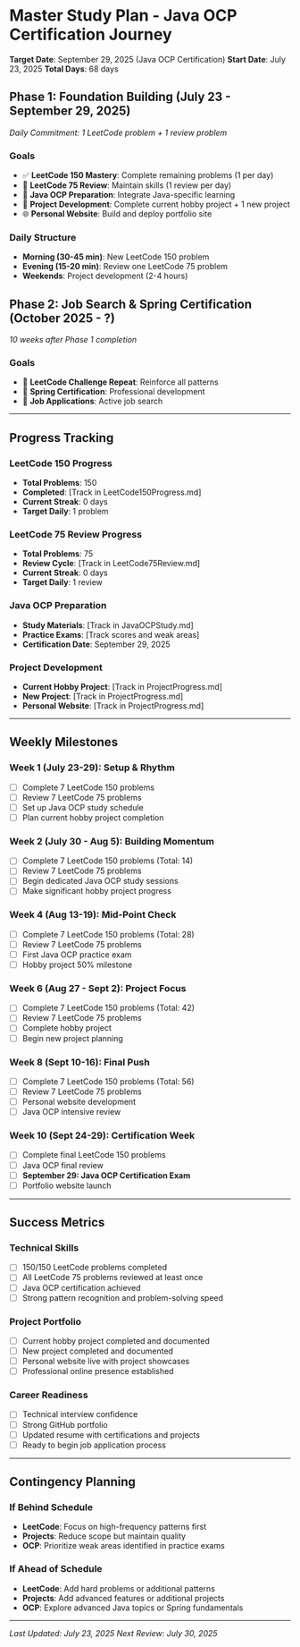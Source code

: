 # Master Study Plan - Java OCP Certification Journey

**Target Date**: September 29, 2025 (Java OCP Certification)
**Start Date**: July 23, 2025
**Total Days**: 68 days

## Phase 1: Foundation Building (July 23 - September 29, 2025)
*Daily Commitment: 1 LeetCode problem + 1 review problem*

### Goals
- ✅ **LeetCode 150 Mastery**: Complete remaining problems (1 per day)
- 🔄 **LeetCode 75 Review**: Maintain skills (1 review per day)
- 🎯 **Java OCP Preparation**: Integrate Java-specific learning
- 🚀 **Project Development**: Complete current hobby project + 1 new project
- 🌐 **Personal Website**: Build and deploy portfolio site

### Daily Structure
- **Morning (30-45 min)**: New LeetCode 150 problem
- **Evening (15-20 min)**: Review one LeetCode 75 problem
- **Weekends**: Project development (2-4 hours)

## Phase 2: Job Search & Spring Certification (October 2025 - ?)
*10 weeks after Phase 1 completion*

### Goals
- 🔄 **LeetCode Challenge Repeat**: Reinforce all patterns
- 🍃 **Spring Certification**: Professional development
- 💼 **Job Applications**: Active job search

---

## Progress Tracking

### LeetCode 150 Progress
- **Total Problems**: 150
- **Completed**: [Track in LeetCode150Progress.md]
- **Current Streak**: 0 days
- **Target Daily**: 1 problem

### LeetCode 75 Review Progress  
- **Total Problems**: 75
- **Review Cycle**: [Track in LeetCode75Review.md]
- **Current Streak**: 0 days
- **Target Daily**: 1 review

### Java OCP Preparation
- **Study Materials**: [Track in JavaOCPStudy.md]
- **Practice Exams**: [Track scores and weak areas]
- **Certification Date**: September 29, 2025

### Project Development
- **Current Hobby Project**: [Track in ProjectProgress.md]
- **New Project**: [Track in ProjectProgress.md]  
- **Personal Website**: [Track in ProjectProgress.md]

---

## Weekly Milestones

### Week 1 (July 23-29): Setup & Rhythm
- [ ] Complete 7 LeetCode 150 problems
- [ ] Review 7 LeetCode 75 problems
- [ ] Set up Java OCP study schedule
- [ ] Plan current hobby project completion

### Week 2 (July 30 - Aug 5): Building Momentum
- [ ] Complete 7 LeetCode 150 problems (Total: 14)
- [ ] Review 7 LeetCode 75 problems
- [ ] Begin dedicated Java OCP study sessions
- [ ] Make significant hobby project progress

### Week 4 (Aug 13-19): Mid-Point Check
- [ ] Complete 7 LeetCode 150 problems (Total: 28)
- [ ] Review 7 LeetCode 75 problems
- [ ] First Java OCP practice exam
- [ ] Hobby project 50% milestone

### Week 6 (Aug 27 - Sept 2): Project Focus
- [ ] Complete 7 LeetCode 150 problems (Total: 42)
- [ ] Review 7 LeetCode 75 problems
- [ ] Complete hobby project
- [ ] Begin new project planning

### Week 8 (Sept 10-16): Final Push
- [ ] Complete 7 LeetCode 150 problems (Total: 56)
- [ ] Review 7 LeetCode 75 problems
- [ ] Personal website development
- [ ] Java OCP intensive review

### Week 10 (Sept 24-29): Certification Week
- [ ] Complete final LeetCode 150 problems
- [ ] Java OCP final review
- [ ] **September 29: Java OCP Certification Exam**
- [ ] Portfolio website launch

---

## Success Metrics

### Technical Skills
- [ ] 150/150 LeetCode problems completed
- [ ] All LeetCode 75 problems reviewed at least once
- [ ] Java OCP certification achieved
- [ ] Strong pattern recognition and problem-solving speed

### Project Portfolio
- [ ] Current hobby project completed and documented
- [ ] New project completed and documented  
- [ ] Personal website live with project showcases
- [ ] Professional online presence established

### Career Readiness
- [ ] Technical interview confidence
- [ ] Strong GitHub portfolio
- [ ] Updated resume with certifications and projects
- [ ] Ready to begin job application process

---

## Contingency Planning

### If Behind Schedule
- **LeetCode**: Focus on high-frequency patterns first
- **Projects**: Reduce scope but maintain quality
- **OCP**: Prioritize weak areas identified in practice exams

### If Ahead of Schedule
- **LeetCode**: Add hard problems or additional patterns
- **Projects**: Add advanced features or additional projects
- **OCP**: Explore advanced Java topics or Spring fundamentals

---

*Last Updated: July 23, 2025*
*Next Review: July 30, 2025*
